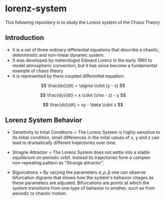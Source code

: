 # lorenz-system
This following repository is to study the Lorenz system of the Chaos Theory

## Introduction
* It is a set of three ordinary differential equations that describe a chaotic, determinstic and non-linear dynamic system.
* It was developed by meterologist Edward Lorenz in the early 1960 to model atmospheric convection, but it has since become a fundamental example of chaos theory
* It is represented by there coupled differential equation: 

$$
\frac{dx}{dt} = \sigma \cdot (y - x)
$$

$$
\frac{dy}{dt} = x \cdot (\rho - z) - y
$$

$$
\frac{dz}{dt} = xy - \beta \cdot z
$$


## Lorenz System Behavior 

* Sensitivity to Intial Conditions
= The Lorenz System is highly sensitive to its initial condition, small differences in the inital values of x, y and z can lead to dramatically different trajectories over time.

* Stragne Attractor
= The Lorenz System does not settle into a stable equilibrium on periodic orbit. Instead its trajectories form a complex non-repeating pattern as "Strange attractor". 

* Bigurcations
= By varying the parameters $\sigma, \rho, \beta$ one can observe bifurcation digrams that shows how the system's behavior chages as these parameters are adjusted. Bifurcations are points at which the system transitions from one type of behavior to another, such as from periodic to chaotic motion.